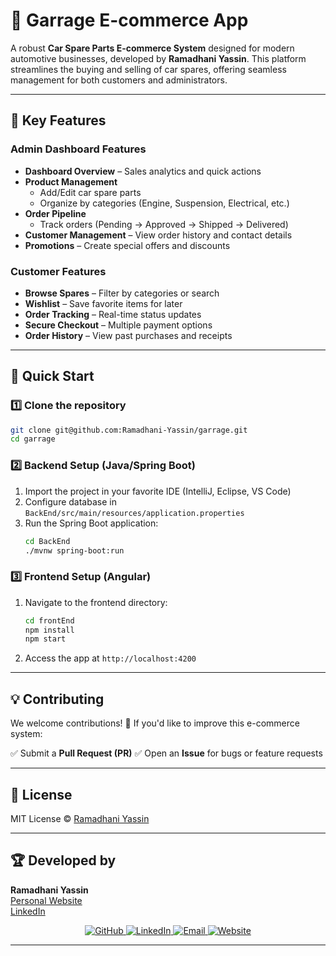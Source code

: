 # 🚗 Garrage E-commerce App

A robust **Car Spare Parts E-commerce System** designed for modern automotive businesses, developed by **Ramadhani Yassin**. This platform streamlines the buying and selling of car spares, offering seamless management for both customers and administrators.

---

## 🌟 Key Features

### **Admin Dashboard Features**
- **Dashboard Overview** – Sales analytics and quick actions
- **Product Management**
  - Add/Edit car spare parts
  - Organize by categories (Engine, Suspension, Electrical, etc.)
- **Order Pipeline**
  - Track orders (Pending → Approved → Shipped → Delivered)
- **Customer Management** – View order history and contact details
- **Promotions** – Create special offers and discounts

### **Customer Features**
- **Browse Spares** – Filter by categories or search
- **Wishlist** – Save favorite items for later
- **Order Tracking** – Real-time status updates
- **Secure Checkout** – Multiple payment options
- **Order History** – View past purchases and receipts

---

## 🚀 Quick Start

### 1️⃣ Clone the repository
```bash
git clone git@github.com:Ramadhani-Yassin/garrage.git
cd garrage
```

### 2️⃣ Backend Setup (Java/Spring Boot)
1. Import the project in your favorite IDE (IntelliJ, Eclipse, VS Code)
2. Configure database in `BackEnd/src/main/resources/application.properties`
3. Run the Spring Boot application:
   ```bash
   cd BackEnd
   ./mvnw spring-boot:run
   ```

### 3️⃣ Frontend Setup (Angular)
1. Navigate to the frontend directory:
   ```bash
   cd frontEnd
   npm install
   npm start
   ```
2. Access the app at `http://localhost:4200`

---

## 💡 Contributing

We welcome contributions! 🚀 If you'd like to improve this e-commerce system:

✅ Submit a **Pull Request (PR)**
✅ Open an **Issue** for bugs or feature requests

---

## 📄 License

MIT License © [Ramadhani Yassin](LICENSE)

---

## 🏆 Developed by

**Ramadhani Yassin**  
[Personal Website](http://ramadhani-yassin.vercel.app/)  
[LinkedIn](https://www.linkedin.com/in/ramadhani-yassin-ramadhani/)

<div align="center">
  <a href="https://github.com/Ramadhani-Yassin" target="_blank">
    <img src="https://img.shields.io/badge/GitHub-181717?style=for-the-badge&logo=github&logoColor=white" alt="GitHub">
  </a>
  <a href="https://www.linkedin.com/in/ramadhani-yassin-ramadhani/" target="_blank">
    <img src="https://img.shields.io/badge/LinkedIn-0077B5?style=for-the-badge&logo=linkedin&logoColor=white" alt="LinkedIn">
  </a>
  <a href="mailto:yasynramah@gmail.com">
    <img src="https://img.shields.io/badge/Email-D14836?style=for-the-badge&logo=gmail&logoColor=white" alt="Email">
  </a>
  <a href="http://ramadhani-yassin.vercel.app/" target="_blank">
    <img src="https://img.shields.io/badge/Website-000000?style=for-the-badge&logo=vercel&logoColor=white" alt="Website">
  </a>
</div>

---
